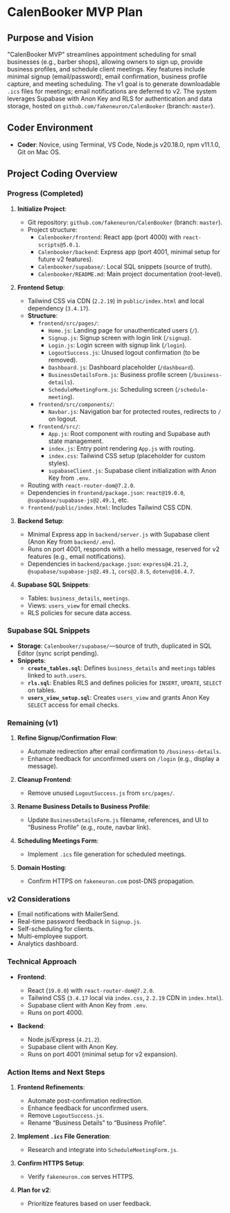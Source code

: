 # CalenBooker MVP Plan

## Purpose and Vision

"CalenBooker MVP" streamlines appointment scheduling for small businesses (e.g., barber shops), allowing owners to sign up, provide business profiles, and schedule client meetings. Key features include minimal signup (email/password), email confirmation, business profile capture, and meeting scheduling. The v1 goal is to generate downloadable `.ics` files for meetings; email notifications are deferred to v2. The system leverages Supabase with Anon Key and RLS for authentication and data storage, hosted on `github.com/fakeneuron/CalenBooker` (branch: `master`).

## Coder Environment

- **Coder**: Novice, using Terminal, VS Code, Node.js v20.18.0, npm v11.1.0, Git on Mac OS.

## Project Coding Overview

### Progress (Completed)

1. **Initialize Project**:

   - Git repository: `github.com/fakeneuron/CalenBooker` (branch: `master`).
   - Project structure:
     - `Calenbooker/frontend`: React app (port 4000) with `react-scripts@5.0.1`.
     - `Calenbooker/backend`: Express app (port 4001, minimal setup for future v2 features).
     - `Calenbooker/supabase/`: Local SQL snippets (source of truth).
     - `Calenbooker/README.md`: Main project documentation (root-level).

2. **Frontend Setup**:

   - Tailwind CSS via CDN (`2.2.19`) in `public/index.html` and local dependency (`3.4.17`).
   - **Structure**:
     - `frontend/src/pages/`:
       - `Home.js`: Landing page for unauthenticated users (`/`).
       - `Signup.js`: Signup screen with login link (`/signup`).
       - `Login.js`: Login screen with signup link (`/login`).
       - `LogoutSuccess.js`: Unused logout confirmation (to be removed).
       - `Dashboard.js`: Dashboard placeholder (`/dashboard`).
       - `BusinessDetailsForm.js`: Business profile screen (`/business-details`).
       - `ScheduleMeetingForm.js`: Scheduling screen (`/schedule-meeting`).
     - `frontend/src/components/`:
       - `Navbar.js`: Navigation bar for protected routes, redirects to `/` on logout.
     - `frontend/src/`:
       - `App.js`: Root component with routing and Supabase auth state management.
       - `index.js`: Entry point rendering `App.js` with routing.
       - `index.css`: Tailwind CSS setup (placeholder for custom styles).
       - `supabaseClient.js`: Supabase client initialization with Anon Key from `.env`.
   - Routing with `react-router-dom@7.2.0`.
   - Dependencies in `frontend/package.json`: `react@19.0.0`, `@supabase/supabase-js@2.49.1`, etc.
   - `frontend/public/index.html`: Includes Tailwind CSS CDN.

3. **Backend Setup**:

   - Minimal Express app in `backend/server.js` with Supabase client (Anon Key from `backend/.env`).
   - Runs on port 4001, responds with a hello message, reserved for v2 features (e.g., email notifications).
   - Dependencies in `backend/package.json`: `express@4.21.2`, `@supabase/supabase-js@2.49.1`, `cors@2.8.5`, `dotenv@16.4.7`.

4. **Supabase SQL Snippets**:
   - Tables: `business_details`, `meetings`.
   - Views: `users_view` for email checks.
   - RLS policies for secure data access.

### Supabase SQL Snippets

- **Storage**: `Calenbooker/supabase/`—source of truth, duplicated in SQL Editor (sync script pending).
- **Snippets**:
  - **`create_tables.sql`**: Defines `business_details` and `meetings` tables linked to `auth.users`.
  - **`rls.sql`**: Enables RLS and defines policies for `INSERT`, `UPDATE`, `SELECT` on tables.
  - **`users_view_setup.sql`**: Creates `users_view` and grants Anon Key `SELECT` access for email checks.

### Remaining (v1)

1. **Refine Signup/Confirmation Flow**:

   - Automate redirection after email confirmation to `/business-details`.
   - Enhance feedback for unconfirmed users on `/login` (e.g., display a message).

2. **Cleanup Frontend**:

   - Remove unused `LogoutSuccess.js` from `src/pages/`.

3. **Rename Business Details to Business Profile**:

   - Update `BusinessDetailsForm.js` filename, references, and UI to “Business Profile” (e.g., route, navbar link).

4. **Scheduling Meetings Form**:

   - Implement `.ics` file generation for scheduled meetings.

5. **Domain Hosting**:
   - Confirm HTTPS on `fakeneuron.com` post-DNS propagation.

### v2 Considerations

- Email notifications with MailerSend.
- Real-time password feedback in `Signup.js`.
- Self-scheduling for clients.
- Multi-employee support.
- Analytics dashboard.

### Technical Approach

- **Frontend**:

  - React (`19.0.0`) with `react-router-dom@7.2.0`.
  - Tailwind CSS (`3.4.17` local via `index.css`, `2.2.19` CDN in `index.html`).
  - Supabase client with Anon Key from `.env`.
  - Runs on port 4000.

- **Backend**:
  - Node.js/Express (`4.21.2`).
  - Supabase client with Anon Key.
  - Runs on port 4001 (minimal setup for v2 expansion).

### Action Items and Next Steps

1. **Frontend Refinements**:

   - Automate post-confirmation redirection.
   - Enhance feedback for unconfirmed users.
   - Remove `LogoutSuccess.js`.
   - Rename “Business Details” to “Business Profile”.

2. **Implement `.ics` File Generation**:

   - Research and integrate into `ScheduleMeetingForm.js`.

3. **Confirm HTTPS Setup**:

   - Verify `fakeneuron.com` serves HTTPS.

4. **Plan for v2**:
   - Prioritize features based on user feedback.
